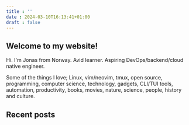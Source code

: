 ```yaml
---
title : ''
date : 2024-03-10T16:13:41+01:00
draft : false
---
```


## Welcome to my website!
Hi. I'm Jonas from Norway. Avid learner. Aspiring DevOps/backend/cloud native engineer.

Some of the things I love; Linux, vim/neovim, tmux, open source, programming, computer science, technology, gadgets, CLI/TUI tools, automation, productivity, books, movies, nature, science, people, history and culture.
## Recent posts

